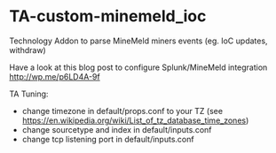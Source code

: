 # TA-custom-minemeld_ioc
Technology Addon to parse MineMeld miners events (eg. IoC updates, withdraw)

Have a look at this blog post to configure Splunk/MineMeld integration
 http://wp.me/p6LD4A-9f

TA Tuning:
- change timezone in default/props.conf to your TZ (see https://en.wikipedia.org/wiki/List_of_tz_database_time_zones)
- change sourcetype and index in default/inputs.conf
- change tcp listening port in default/inputs.conf
